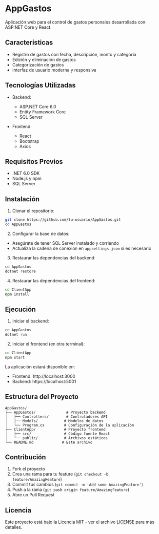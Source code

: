 # AppGastos

Aplicación web para el control de gastos personales desarrollada con ASP.NET Core y React.

## Características

- Registro de gastos con fecha, descripción, monto y categoría
- Edición y eliminación de gastos
- Categorización de gastos
- Interfaz de usuario moderna y responsiva

## Tecnologías Utilizadas

- Backend:
  - ASP.NET Core 6.0
  - Entity Framework Core
  - SQL Server

- Frontend:
  - React
  - Bootstrap
  - Axios

## Requisitos Previos

- .NET 6.0 SDK
- Node.js y npm
- SQL Server

## Instalación

1. Clonar el repositorio:
```bash
git clone https://github.com/tu-usuario/AppGastos.git
cd AppGastos
```

2. Configurar la base de datos:
- Asegúrate de tener SQL Server instalado y corriendo
- Actualiza la cadena de conexión en `appsettings.json` si es necesario

3. Restaurar las dependencias del backend:
```bash
cd AppGastos
dotnet restore
```

4. Restaurar las dependencias del frontend:
```bash
cd ClientApp
npm install
```

## Ejecución

1. Iniciar el backend:
```bash
cd AppGastos
dotnet run
```

2. Iniciar el frontend (en otra terminal):
```bash
cd ClientApp
npm start
```

La aplicación estará disponible en:
- Frontend: http://localhost:3000
- Backend: https://localhost:5001

## Estructura del Proyecto

```
AppGastos/
├── AppGastos/              # Proyecto backend
│   ├── Controllers/        # Controladores API
│   ├── Models/            # Modelos de datos
│   └── Program.cs         # Configuración de la aplicación
├── ClientApp/             # Proyecto frontend
│   ├── src/               # Código fuente React
│   └── public/            # Archivos estáticos
└── README.md             # Este archivo
```

## Contribución

1. Fork el proyecto
2. Crea una rama para tu feature (`git checkout -b feature/AmazingFeature`)
3. Commit tus cambios (`git commit -m 'Add some AmazingFeature'`)
4. Push a la rama (`git push origin feature/AmazingFeature`)
5. Abre un Pull Request

## Licencia

Este proyecto está bajo la Licencia MIT - ver el archivo [LICENSE](LICENSE) para más detalles. 